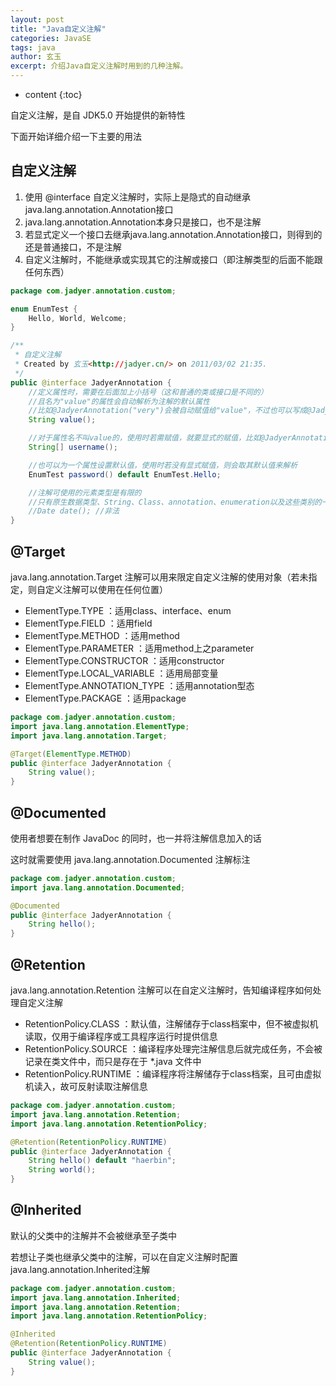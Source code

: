 ```yaml
---
layout: post
title: "Java自定义注解"
categories: JavaSE
tags: java
author: 玄玉
excerpt: 介绍Java自定义注解时用到的几种注解。
---
```


* content
{:toc}


自定义注解，是自 JDK5.0 开始提供的新特性

下面开始详细介绍一下主要的用法

## 自定义注解

1. 使用 @interface 自定义注解时，实际上是隐式的自动继承java.lang.annotation.Annotation接口
2. java.lang.annotation.Annotation本身只是接口，也不是注解
3. 若显式定义一个接口去继承java.lang.annotation.Annotation接口，则得到的还是普通接口，不是注解
4. 自定义注解时，不能继承或实现其它的注解或接口（即注解类型的后面不能跟任何东西）

```java
package com.jadyer.annotation.custom;

enum EnumTest {
    Hello, World, Welcome;
}

/**
 * 自定义注解
 * Created by 玄玉<http://jadyer.cn/> on 2011/03/02 21:35.
 */
public @interface JadyerAnnotation {
    //定义属性时，需要在后面加上小括号（这和普通的类或接口是不同的）
    //且名为"value"的属性会自动解析为注解的默认属性
    //比如@JadyerAnnotation("very")会被自动赋值给"value"，不过也可以写成@JadyerAnnotation(value="very")
    String value();

    //对于属性名不叫value的，使用时若需赋值，就要显式的赋值，比如@JadyerAnnotation(username="LoveYou")
    String[] username();

    //也可以为一个属性设置默认值，使用时若没有显式赋值，则会取其默认值来解析
    EnumTest password() default EnumTest.Hello;

    //注解可使用的元素类型是有限的
    //只有原生数据类型、String、Class、annotation、enumeration以及这些类别的一维数组才可以
    //Date date(); //非法
}
```

## @Target

java.lang.annotation.Target 注解可以用来限定自定义注解的使用对象（若未指定，则自定义注解可以使用在任何位置）

 * ElementType.TYPE            ：适用class、interface、enum
 * ElementType.FIELD           ：适用field
 * ElementType.METHOD          ：适用method
 * ElementType.PARAMETER       ：适用method上之parameter
 * ElementType.CONSTRUCTOR     ：适用constructor
 * ElementType.LOCAL_VARIABLE  ：适用局部变量
 * ElementType.ANNOTATION_TYPE ：适用annotation型态
 * ElementType.PACKAGE         ：适用package

```java
package com.jadyer.annotation.custom;
import java.lang.annotation.ElementType;
import java.lang.annotation.Target;

@Target(ElementType.METHOD)
public @interface JadyerAnnotation {
    String value();
}
```

## @Documented

使用者想要在制作 JavaDoc 的同时，也一并将注解信息加入的话

这时就需要使用 java.lang.annotation.Documented 注解标注

```java
package com.jadyer.annotation.custom;
import java.lang.annotation.Documented;

@Documented
public @interface JadyerAnnotation {
    String hello();
}
```

## @Retention

java.lang.annotation.Retention 注解可以在自定义注解时，告知编译程序如何处理自定义注解

* RetentionPolicy.CLASS   ：默认值，注解储存于class档案中，但不被虚拟机读取，仅用于编译程序或工具程序运行时提供信息
* RetentionPolicy.SOURCE  ：编译程序处理完注解信息后就完成任务，不会被记录在类文件中，而只是存在于 *.java 文件中
* RetentionPolicy.RUNTIME ：编译程序将注解储存于class档案，且可由虚拟机读入，故可反射读取注解信息

```java
package com.jadyer.annotation.custom;
import java.lang.annotation.Retention;
import java.lang.annotation.RetentionPolicy;

@Retention(RetentionPolicy.RUNTIME)
public @interface JadyerAnnotation {
    String hello() default "haerbin";
    String world();
}
```

## @Inherited

默认的父类中的注解并不会被继承至子类中

若想让子类也继承父类中的注解，可以在自定义注解时配置java.lang.annotation.Inherited注解

```java
package com.jadyer.annotation.custom;
import java.lang.annotation.Inherited;
import java.lang.annotation.Retention;
import java.lang.annotation.RetentionPolicy;

@Inherited
@Retention(RetentionPolicy.RUNTIME)
public @interface JadyerAnnotation {
    String value();
}
```